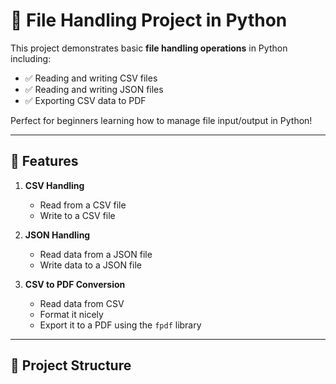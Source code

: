 # 📁 File Handling Project in Python

This project demonstrates basic **file handling operations** in Python including:

- ✅ Reading and writing CSV files
- ✅ Reading and writing JSON files
- ✅ Exporting CSV data to PDF

Perfect for beginners learning how to manage file input/output in Python!

---

## 🔧 Features

1. **CSV Handling**
   - Read from a CSV file
   - Write to a CSV file

2. **JSON Handling**
   - Read data from a JSON file
   - Write data to a JSON file

3. **CSV to PDF Conversion**
   - Read data from CSV
   - Format it nicely
   - Export it to a PDF using the `fpdf` library

---

## 📂 Project Structure

